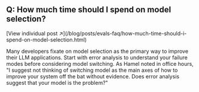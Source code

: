 ## Q: How much time should I spend on model selection?
<div class="faq-individual-link">[View individual post ↗](/blog/posts/evals-faq/how-much-time-should-i-spend-on-model-selection.html)</div>

Many developers fixate on model selection as the primary way to improve their LLM applications. Start with error analysis to understand your failure modes before considering model switching. As Hamel noted in office hours, "I suggest not thinking of switching model as the main axes of how to improve your system off the bat without evidence. Does error analysis suggest that your model is the problem?"